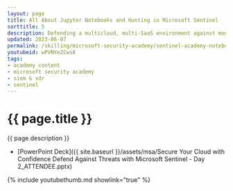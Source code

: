 ```yaml
---
layout: page
title: All About Jupyter Notebooks and Hunting in Microsoft Sentinel
sorttitle: 5
description: Defending a multicloud, multi-SaaS environment against modern threats can be challenging. You need the ability to "see your environment as your enemy sees it", understand what the threat landscape looks like, and respond quickly -- with a consistent approach every time. These are exactly the challenges we tackle in this session, which deals with External Attack Surface Management (EASM), Microsoft Defender Threat Intelligence (MDTI) and threat hunting with Jupyter Notebooks!
updated: 2023-06-07
permalink: /skilling/microsoft-security-academy/sentinel-academy-notebookshunting
youtubeid: wPVNYeZCws8
tags: 
- academy content
- microsoft security academy
- siem & xdr
- sentinel
---
```


# {{ page.title }}

{{ page.description }}

* [PowerPoint Deck]({{ site.baseurl }}/assets/msa/Secure Your Cloud with Confidence Defend Against Threats with Microsoft Sentinel - Day 2_ATTENDEE.pptx)

{% include youtubethumb.md showlink="true" %}
